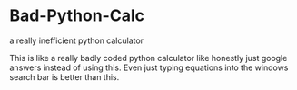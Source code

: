 # Bad-Python-Calc
a really inefficient python calculator 

This is like a really badly coded python calculator like honestly just google answers instead of using this.
Even just typing equations into the windows search bar is better than this.

